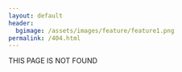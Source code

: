 ```yaml
---
layout: default
header:
  bgimage: /assets/images/feature/feature1.png
permalink: /404.html
---
```


THIS PAGE IS NOT FOUND
